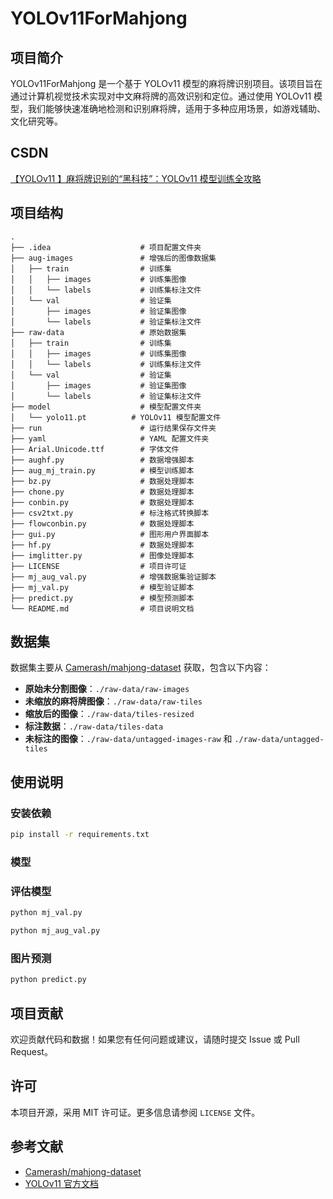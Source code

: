 

# YOLOv11ForMahjong

## 项目简介
YOLOv11ForMahjong 是一个基于 YOLOv11 模型的麻将牌识别项目。该项目旨在通过计算机视觉技术实现对中文麻将牌的高效识别和定位。通过使用 YOLOv11 模型，我们能够快速准确地检测和识别麻将牌，适用于多种应用场景，如游戏辅助、文化研究等。

## CSDN
[【YOLOv11 】麻将牌识别的“黑科技”：YOLOv11 模型训练全攻略](https://blog.csdn.net/qq_42531954/article/details/145428228)


## 项目结构
```
.
├── .idea                    # 项目配置文件夹
├── aug-images               # 增强后的图像数据集
│   ├── train                # 训练集
│   │   ├── images           # 训练集图像
│   │   └── labels           # 训练集标注文件
│   └── val                  # 验证集
│       ├── images           # 验证集图像
│       └── labels           # 验证集标注文件
├── raw-data                 # 原始数据集
│   ├── train                # 训练集
│   │   ├── images           # 训练集图像
│   │   └── labels           # 训练集标注文件
│   └── val                  # 验证集
│       ├── images           # 验证集图像
│       └── labels           # 验证集标注文件
├── model                    # 模型配置文件夹
│   └── yolo11.pt          # YOLOv11 模型配置文件
├── run                      # 运行结果保存文件夹
├── yaml                     # YAML 配置文件夹
├── Arial.Unicode.ttf        # 字体文件
├── aughf.py                 # 数据增强脚本
├── aug_mj_train.py          # 模型训练脚本
├── bz.py                    # 数据处理脚本
├── chone.py                 # 数据处理脚本
├── conbin.py                # 数据处理脚本
├── csv2txt.py               # 标注格式转换脚本
├── flowconbin.py            # 数据处理脚本
├── gui.py                   # 图形用户界面脚本
├── hf.py                    # 数据处理脚本
├── imglitter.py             # 图像处理脚本
├── LICENSE                  # 项目许可证
├── mj_aug_val.py            # 增强数据集验证脚本
├── mj_val.py                # 模型验证脚本
├── predict.py               # 模型预测脚本
└── README.md                # 项目说明文档
```

## 数据集
数据集主要从 [Camerash/mahjong-dataset](https://github.com/Camerash/mahjong-dataset) 获取，包含以下内容：
- **原始未分割图像**：`./raw-data/raw-images`
- **未缩放的麻将牌图像**：`./raw-data/raw-tiles`
- **缩放后的图像**：`./raw-data/tiles-resized`
- **标注数据**：`./raw-data/tiles-data`
- **未标注的图像**：`./raw-data/untagged-images-raw` 和 `./raw-data/untagged-tiles`






## 使用说明
### 安装依赖
```bash
pip install -r requirements.txt
```

### 模型
### 评估模型
```bash
python mj_val.py
```

```bash
python mj_aug_val.py
```
### 图片预测

```bash
python predict.py
```
## 项目贡献
欢迎贡献代码和数据！如果您有任何问题或建议，请随时提交 Issue 或 Pull Request。

## 许可
本项目开源，采用 MIT 许可证。更多信息请参阅 `LICENSE` 文件。

## 参考文献
- [Camerash/mahjong-dataset](https://github.com/Camerash/mahjong-dataset)
- [YOLOv11 官方文档](https://docs.ultralytics.com/zh)
